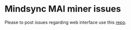 # Mindsync MAI miner issues

Please to post issues regarding web interface use this [repo](https://github.com/mindsync-ai/mindsync-frontend-issues/issues).
